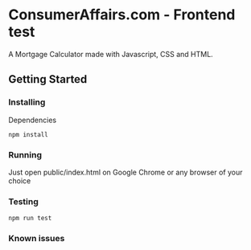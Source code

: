 # ConsumerAffairs.com - Frontend test

A Mortgage Calculator made with Javascript, CSS and HTML.

## Getting Started

### Installing

Dependencies

```
npm install
```

### Running

Just open public/index.html on Google Chrome or any browser of your choice

### Testing

```
npm run test
```

### Known issues

